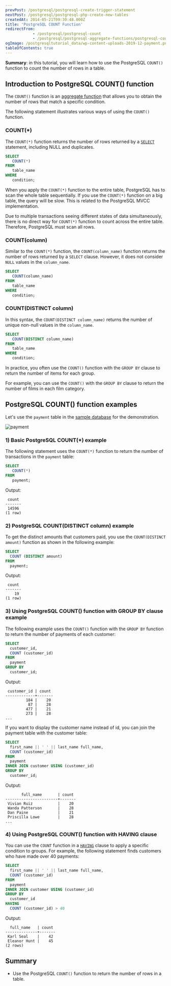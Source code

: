 ```yaml
---
prevPost: /postgresql/postgresql-create-trigger-statement
nextPost: /postgresql/postgresql-php-create-new-tables
createdAt: 2014-05-21T09:30:48.000Z
title: 'PostgreSQL COUNT Function'
redirectFrom:
            - /postgresql/postgresql-count 
            - /postgresql/postgresql-aggregate-functions/postgresql-count-function
ogImage: /postgresqltutorial_data/wp-content-uploads-2019-12-payment.png
tableOfContents: true
---
```


**Summary**: in this tutorial, you will learn how to use the PostgreSQL `COUNT()` function to count the number of rows in a table.

## Introduction to PostgreSQL COUNT() function

The `COUNT()` function is an [aggregate function](/postgresql/postgresql-aggregate-functions) that allows you to obtain the number of rows that match a specific condition.

The following statement illustrates various ways of using the `COUNT()` function.

### COUNT(\*)

The `COUNT(*)` function returns the number of rows returned by a [`SELECT`](/postgresql/postgresql-select) statement, including NULL and duplicates.

```sql
SELECT
   COUNT(*)
FROM
   table_name
WHERE
   condition;
```

When you apply the `COUNT(*)` function to the entire table, PostgreSQL has to scan the whole table sequentially. If you use the `COUNT(*)` function on a big table, the query will be slow. This is related to the PostgreSQL MVCC implementation.

Due to multiple transactions seeing different states of data simultaneously, there is no direct way for `COUNT(*)` function to count across the entire table. Therefore, PostgreSQL must scan all rows.

### COUNT(column)

Similar to the `COUNT(*)` function, the `COUNT(column_name)` function returns the number of rows returned by a `SELECT` clause. However, it does not consider `NULL` values in the `column_name`.

```sql
SELECT
   COUNT(column_name)
FROM
   table_name
WHERE
   condition;
```

### COUNT(DISTINCT column)

In this syntax, the `COUNT(DISTINCT column_name)` returns the number of unique non-null values in the `column_name`.

```sql
SELECT
   COUNT(DISTINCT column_name)
FROM
   table_name
WHERE
   condition;
```

In practice, you often use the `COUNT()` function with the `GROUP BY` clause to return the number of items for each group.

For example, you can use the `COUNT()` with the `GROUP BY` clause to return the number of films in each film category.

## PostgreSQL COUNT() function examples

Let's use the `payment` table in the [sample database](/postgresql/postgresql-getting-started/postgresql-sample-database) for the demonstration.

![payment](/postgresqltutorial_data/wp-content-uploads-2019-12-payment.png)

### 1) Basic PostgreSQL COUNT(\*) example

The following statement uses the `COUNT(*)` function to return the number of transactions in the `payment` table:

```sql
SELECT
   COUNT(*)
FROM
   payment;
```

Output:

```
 count
-------
 14596
(1 row)
```

### 2) PostgreSQL COUNT(DISTINCT column) example

To get the distinct amounts that customers paid, you use the `COUNT(DISTINCT amount)` function as shown in the following example:

```sql
SELECT
  COUNT (DISTINCT amount)
FROM
  payment;
```

Output:

```
 count
-------
    19
(1 row)
```

### 3) Using PostgreSQL COUNT() function with GROUP BY clause example

The following example uses the `COUNT()` function with the `GROUP BY` function to return the number of payments of each customer:

```sql
SELECT
  customer_id,
  COUNT (customer_id)
FROM
  payment
GROUP BY
  customer_id;
```

Output:

```
 customer_id | count
-------------+-------
         184 |    20
          87 |    28
         477 |    21
         273 |    28
...
```

If you want to display the customer name instead of id, you can join the payment table with the customer table:

```sql
SELECT
  first_name || ' ' || last_name full_name,
  COUNT (customer_id)
FROM
  payment
INNER JOIN customer USING (customer_id)
GROUP BY
  customer_id;
```

Output:

```
       full_name       | count
-----------------------+-------
 Vivian Ruiz           |    20
 Wanda Patterson       |    28
 Dan Paine             |    21
 Priscilla Lowe        |    28
...
```

### 4) Using PostgreSQL COUNT() function with HAVING clause

You can use the `COUNT` function in a [`HAVING`](/postgresql/postgresql-having) clause to apply a specific condition to groups. For example, the following statement finds customers who have made over 40 payments:

```sql
SELECT
  first_name || ' ' || last_name full_name,
  COUNT (customer_id)
FROM
  payment
INNER JOIN customer USING (customer_id)
GROUP BY
  customer_id
HAVING
  COUNT (customer_id) > 40
```

Output:

```
  full_name   | count
--------------+-------
 Karl Seal    |    42
 Eleanor Hunt |    45
(2 rows)
```

## Summary

- Use the PostgreSQL `COUNT()` function to return the number of rows in a table.
